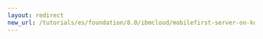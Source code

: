 ```yaml
---
layout: redirect
new_url: /tutorials/es/foundation/8.0/ibmcloud/mobilefirst-server-on-kubernetes-using-scripts/mobilefirst-appcenter-on-kubernetes-using-scripts/
---
```

